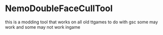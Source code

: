 # NemoDoubleFaceCullTool
this is a modding tool that works on all old ttgames to do with gsc some may work and some may not work ingame
